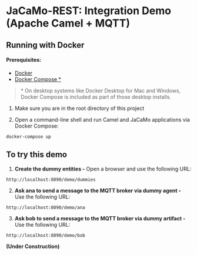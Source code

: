 # JaCaMo-REST: Integration Demo (Apache Camel + MQTT)

## Running with Docker
#### Prerequisites:
- [Docker](https://docs.docker.com/engine/install/)
- [Docker Compose *](https://docs.docker.com/compose/install/)
> \* On desktop systems like Docker Desktop for Mac and Windows, Docker Compose is included as part of those desktop installs.



1. Make sure you are in the root directory of this project

2. Open a command-line shell and run Camel and JaCaMo applications via Docker Compose:

  ```
  docker-compose up
  ```

## To try this demo

1. __Create the dummy entities -__ Open a browser and use the following URL:

  ```
  http://localhost:8090/demo/dummies
  ```

2. __Ask ana to send a message to the MQTT broker via dummy agent -__ Use the following URL:

  ```
  http://localhost:8090/demo/ana
  ```

3. __Ask bob to send a message to the MQTT broker via dummy artifact -__ Use the following URL:

  ```
  http://localhost:8090/demo/bob
  ```
  
  __(Under Construction)__